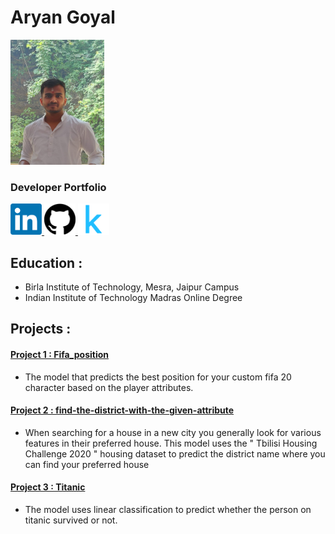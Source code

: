 # Aryan Goyal 
<img src="/images/dp.jpeg" width="150" height="200"/>

### Developer Portfolio
<a href="https://www.linkedin.com/in/aryan-goyal-4961981bb/">
  <img src="/images/download.png" width="50" height="50">
</a>
<a href="https://github.com/aryangoyalag">
  <img src="/images/download (1).png" width="50" height="50">
</a>
<a href="https://www.kaggle.com/aryangoyal">
  <img src="/images/download (2).png" width="50" height="50">
</a>

## Education :
- Birla Institute of Technology, Mesra, Jaipur Campus
- Indian Institute of Technology Madras Online Degree

## Projects :
#### [Project 1 : Fifa_position](https://github.com/aryangoyalag/Fifa_position) 

- The model that predicts the best position for your custom fifa 20 character based on the player attributes.
#### [Project 2 : find-the-district-with-the-given-attribute](https://github.com/aryangoyalag/find-the-district-with-the-given-attributes)

- When searching for a house in a new city you generally look for various features in their preferred house. This model uses the " Tbilisi Housing Challenge 2020 " housing dataset to predict the district name where you can find your preferred house
#### [Project 3 : Titanic](https://github.com/aryangoyalag/titanic)

- The model uses linear classification to predict whether the person on titanic survived or not.
